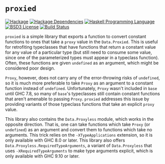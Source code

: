 # `proxied`
[![Hackage](https://img.shields.io/hackage/v/proxied.svg)][Hackage: proxied]
[![Hackage Dependencies](https://img.shields.io/hackage-deps/v/proxied.svg)](http://packdeps.haskellers.com/reverse/proxied)
[![Haskell Programming Language](https://img.shields.io/badge/language-Haskell-blue.svg)][Haskell.org]
[![BSD3 License](http://img.shields.io/badge/license-BSD3-brightgreen.svg)][tl;dr Legal: BSD3]
[![Build Status](https://github.com/RyanGlScott/proxied/workflows/Haskell-CI/badge.svg)](https://github.com/RyanGlScott/proxied/actions?query=workflow%3AHaskell-CI)

[Hackage: proxied]:
  http://hackage.haskell.org/package/proxied
  "proxied package on Hackage"
[Haskell.org]:
  http://www.haskell.org
  "The Haskell Programming Language"
[tl;dr Legal: BSD3]:
  https://tldrlegal.com/license/bsd-3-clause-license-%28revised%29
  "BSD 3-Clause License (Revised)"

`proxied` is a simple library that exports a function to convert constant functions to ones that take a `proxy` value in the `Data.Proxied`. This is useful for retrofiting typeclasses that have functions that return a constant value for any value of a particular type (but still need to consume some value, since one of the parameterized types must appear in a typeclass function). Often, these functions are given `undefined` as an argument, which might be considered poor design.

 `Proxy`, however, does not carry any of the error-throwing risks of `undefined`, so it is much more preferable to take `Proxy` as an argument to a constant function instead of `undefined`. Unfortunately, `Proxy` wasn't included in `base` until GHC 7.8, so many of `base`'s typeclasses still contain constant functions that aren't amenable to passing `Proxy`. `proxied` addresses this issue by providing variants of those typeclass functions that take an explicit `proxy` value.

This library also contains the `Data.Proxyless` module, which works in the opposite direction. That is, one can take functions which take `Proxy` (or `undefined`) as an argument and convert them to functions which take no arguments. This trick relies on the `-XTypeApplications` extension, so it is only available with GHC 8.0 or later. This library also offers `Data.Proxyless.RequiredTypeArguments`, a variant of `Data.Proxyless` that uses `-XRequiredTypeArguments` to make type arguments explicit, which is only available with GHC 9.10 or later.
